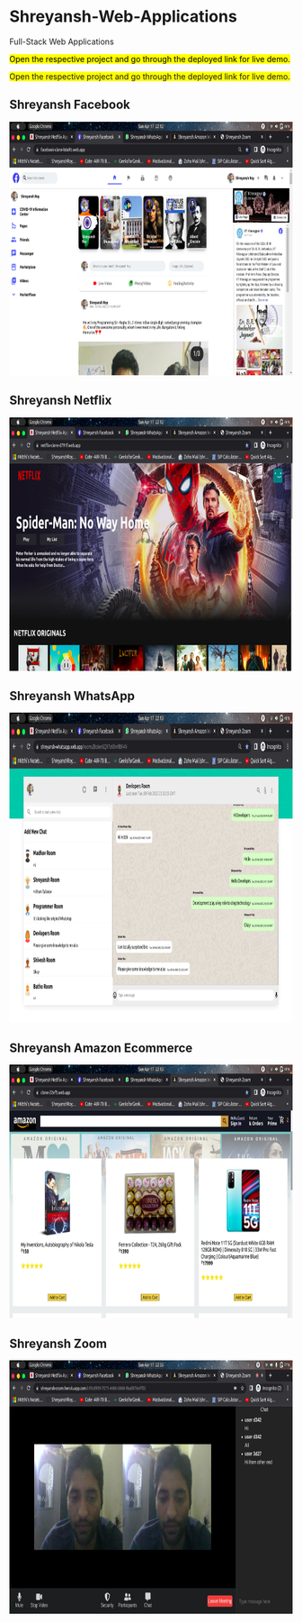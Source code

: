 # Shreyansh-Web-Applications
Full-Stack Web Applications

<mark>Open the respective project and go through the deployed link for live demo.</mark>

<span style="background-color: #FFFF00">Open the respective project and go through the deployed link for live demo.</span>


## Shreyansh Facebook

<img src="https://github.com/ShreyanshRoyGeek/Java-Logical_Programming/blob/main/shreyansh_fb.png?raw=true" width="950" height="450"/>

## Shreyansh Netflix

<img src="https://github.com/ShreyanshRoyGeek/Java-Logical_Programming/blob/main/shreyansh_netflix.png?raw=true" width="950" height="450"/>


## Shreyansh WhatsApp

<img src="https://github.com/ShreyanshRoyGeek/Java-Logical_Programming/blob/main/shreyansh_whatsapp.png?raw=true" width="950" height="550"/>


## Shreyansh Amazon Ecommerce

<img src="https://github.com/ShreyanshRoyGeek/Java-Logical_Programming/blob/main/shreyansh_amazon.png?raw=true" width="950" height="450"/>

## Shreyansh Zoom

<img src="https://github.com/ShreyanshRoyGeek/Java-Logical_Programming/blob/main/shreyansh_zoom.png?raw=true" width="950" height="450"/>










